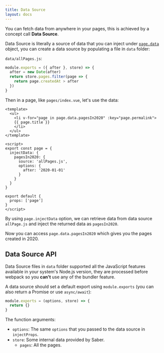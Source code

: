 ```yaml
---
title: Data Source
layout: docs
---
```


You can fetch data from anywhere in your pages, this is achieved by a concept call __Data Source__. 

Data Source is literally a source of data that you can inject under [`page.data`](./pages.md#the-page-object) object, you can create a data source by populating a file in `data` folder:

`data/allPages.js`:

```js
module.exports = ({ after }, store) => {
  after = new Date(after)
  return store.pages.filter(page => {
    return page.createdAt > after
  })
}
```

Then in a page, like `pages/index.vue`, let's use the data:

```vue
<template>
  <ul>
    <li v-for="page in page.data.pagesIn2020" :key="page.permalink">
    {{ page.title }}
    </li>
  </ul>
</template>

<script>
export const page = {
  injectData: {
    pagesIn2020: {
      source: 'allPages.js',
      options: {
        after: '2020-01-01'
      }
    }
  } 
}

export default {
  props: ['page']
}
</script>
```

By using `page.injectData` option, we can retrieve data from data source `allPage.js` and inject the returned data as `pagesIn2020`.

Now you can access `page.data.pagesIn2020` which gives you the pages created in 2020.

## Data Source API

Data Source files in `data` folder supported all the JavaScript features available in your system's Node.js version, they are processed before webpack so you __can't__ use any of the bundler feature.

A data source should set a default export using `module.exports` (you can also return a Promise or use `async/await`):

```js
module.exports = (options, store) => {
  return {}
}
```

The function arguments:

- `options`: The same `options` that you passed to the data source in `injectProps`.
- `store`: Some internal data provided by Saber.
  - `pages`: All the pages.
